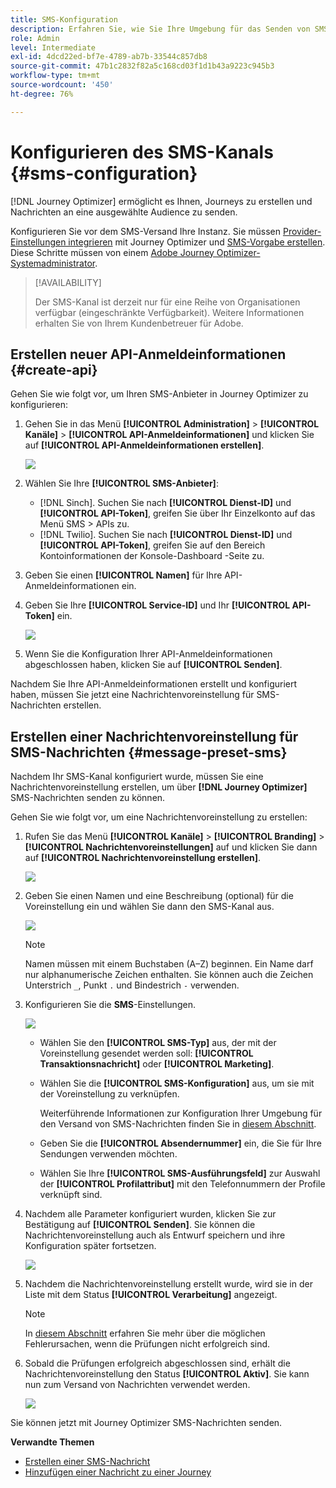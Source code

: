 ```yaml
---
title: SMS-Konfiguration
description: Erfahren Sie, wie Sie Ihre Umgebung für das Senden von SMS-Nachrichten mit Journey Optimizer konfigurieren
role: Admin
level: Intermediate
exl-id: 4dcd22ed-bf7e-4789-ab7b-33544c857db8
source-git-commit: 47b1c2832f82a5c168cd03f1d1b43a9223c945b3
workflow-type: tm+mt
source-wordcount: '450'
ht-degree: 76%

---
```


# Konfigurieren des SMS-Kanals {#sms-configuration}

[!DNL Journey Optimizer] ermöglicht es Ihnen, Journeys zu erstellen und Nachrichten an eine ausgewählte Audience zu senden.

Konfigurieren Sie vor dem SMS-Versand Ihre Instanz. Sie müssen [Provider-Einstellungen integrieren](#create-api) mit Journey Optimizer und [SMS-Vorgabe erstellen](#message-preset-sms). Diese Schritte müssen von einem [Adobe Journey Optimizer-Systemadministrator](../start/path/administrator.md).

>[!AVAILABILITY]
>
>Der SMS-Kanal ist derzeit nur für eine Reihe von Organisationen verfügbar (eingeschränkte Verfügbarkeit). Weitere Informationen erhalten Sie von Ihrem Kundenbetreuer für Adobe.

## Erstellen neuer API-Anmeldeinformationen {#create-api}

Gehen Sie wie folgt vor, um Ihren SMS-Anbieter in Journey Optimizer zu konfigurieren:

1. Gehen Sie in das Menü **[!UICONTROL Administration]** > **[!UICONTROL Kanäle]** > **[!UICONTROL API-Anmeldeinformationen]** und klicken Sie auf **[!UICONTROL API-Anmeldeinformationen erstellen]**.

   ![](assets/sms_4.png)

1. Wählen Sie Ihre **[!UICONTROL SMS-Anbieter]**:

   * [!DNL Sinch]. Suchen Sie nach **[!UICONTROL Dienst-ID]** und **[!UICONTROL API-Token]**, greifen Sie über Ihr Einzelkonto auf das Menü SMS > APIs zu.
   * [!DNL Twilio]. Suchen Sie nach **[!UICONTROL Dienst-ID]** und **[!UICONTROL API-Token]**, greifen Sie auf den Bereich Kontoinformationen der Konsole-Dashboard -Seite zu.

1. Geben Sie einen **[!UICONTROL Namen]** für Ihre API-Anmeldeinformationen ein.

1. Geben Sie Ihre **[!UICONTROL Service-ID]** und Ihr **[!UICONTROL API-Token]** ein.

   ![](assets/sms_5.png)

1. Wenn Sie die Konfiguration Ihrer API-Anmeldeinformationen abgeschlossen haben, klicken Sie auf **[!UICONTROL Senden]**.

Nachdem Sie Ihre API-Anmeldeinformationen erstellt und konfiguriert haben, müssen Sie jetzt eine Nachrichtenvoreinstellung für SMS-Nachrichten erstellen.

## Erstellen einer Nachrichtenvoreinstellung für SMS-Nachrichten {#message-preset-sms}

Nachdem Ihr SMS-Kanal konfiguriert wurde, müssen Sie eine Nachrichtenvoreinstellung erstellen, um über **[!DNL Journey Optimizer]** SMS-Nachrichten senden zu können.

Gehen Sie wie folgt vor, um eine Nachrichtenvoreinstellung zu erstellen:

1. Rufen Sie das Menü **[!UICONTROL Kanäle]** > **[!UICONTROL Branding]** > **[!UICONTROL Nachrichtenvoreinstellungen]** auf und klicken Sie dann auf **[!UICONTROL Nachrichtenvoreinstellung erstellen]**.

   ![](assets/preset-create.png)

1. Geben Sie einen Namen und eine Beschreibung (optional) für die Voreinstellung ein und wählen Sie dann den SMS-Kanal aus.

   ![](assets/sms_preset.png)

   >[!NOTE]
   >
   > Namen müssen mit einem Buchstaben (A–Z) beginnen. Ein Name darf nur alphanumerische Zeichen enthalten. Sie können auch die Zeichen Unterstrich `_`, Punkt `.` und Bindestrich `-` verwenden.

1. Konfigurieren Sie die **SMS**-Einstellungen.

   ![](assets/preset-sms.png)

   * Wählen Sie den **[!UICONTROL SMS-Typ]** aus, der mit der Voreinstellung gesendet werden soll: **[!UICONTROL Transaktionsnachricht]** oder **[!UICONTROL Marketing]**.

   * Wählen Sie die **[!UICONTROL SMS-Konfiguration]** aus, um sie mit der Voreinstellung zu verknüpfen.

      Weiterführende Informationen zur Konfiguration Ihrer Umgebung für den Versand von SMS-Nachrichten finden Sie in [diesem Abschnitt](#create-api).

   * Geben Sie die **[!UICONTROL Absendernummer]** ein, die Sie für Ihre Sendungen verwenden möchten.

   * Wählen Sie Ihre **[!UICONTROL SMS-Ausführungsfeld]** zur Auswahl der **[!UICONTROL Profilattribut]** mit den Telefonnummern der Profile verknüpft sind.

1. Nachdem alle Parameter konfiguriert wurden, klicken Sie zur Bestätigung auf **[!UICONTROL Senden]**. Sie können die Nachrichtenvoreinstellung auch als Entwurf speichern und ihre Konfiguration später fortsetzen.

   ![](assets/sms_preset_2.png)

1. Nachdem die Nachrichtenvoreinstellung erstellt wurde, wird sie in der Liste mit dem Status **[!UICONTROL Verarbeitung]** angezeigt.

   >[!NOTE]
   >
   >In [diesem Abschnitt](#monitor-message-presets) erfahren Sie mehr über die möglichen Fehlerursachen, wenn die Prüfungen nicht erfolgreich sind.

1. Sobald die Prüfungen erfolgreich abgeschlossen sind, erhält die Nachrichtenvoreinstellung den Status **[!UICONTROL Aktiv]**. Sie kann nun zum Versand von Nachrichten verwendet werden.

   ![](assets/preset-active.png)

Sie können jetzt mit Journey Optimizer SMS-Nachrichten senden.

**Verwandte Themen**

* [Erstellen einer SMS-Nachricht](../messages/create-sms.md)
* [Hinzufügen einer Nachricht zu einer Journey](../building-journeys/journeys-message.md)
